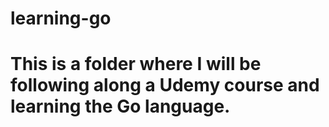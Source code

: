 # learning-go

# This is a folder where I will be following along a Udemy course and learning the Go language.